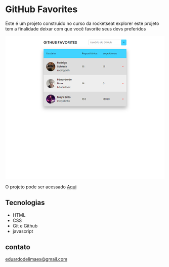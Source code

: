 <h1>GitHub Favorites</h1> 
<p>Este é um projeto construido no curso da rocketseat explorer este projeto tem a finalidade deixar com que você favorite seus devs preferidos  </p>

![Preview](./.github/preview.png)

O projeto pode ser acessado [Aqui](https://eduardoex.github.io/GitHub-Favorites/)

##  Tecnologias

- HTML
- CSS
- Git e Github
- javascript

## contato

eduardodelimaex@gmail.com
